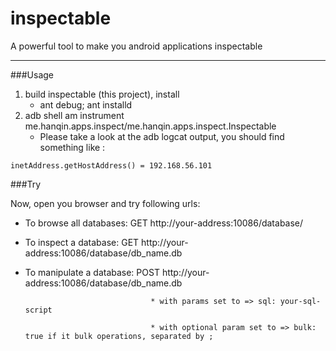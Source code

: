 inspectable
===========

A powerful tool to make you android applications inspectable

---

###Usage

1. build inspectable (this project), install
    * ant debug; ant installd
2. adb shell am instrument me.hanqin.apps.inspect/me.hanqin.apps.inspect.Inspectable
    * Please take a look at the adb logcat output, you should find something like :
```
inetAddress.getHostAddress() = 192.168.56.101
```

###Try

Now, open you browser and try following urls:

* To browse all databases:     GET http://your-address:10086/database/

* To inspect a database:       GET http://your-address:10086/database/db_name.db

* To manipulate a database:    POST http://your-address:10086/database/db_name.db

                                  * with params set to => sql: your-sql-script

                                  * with optional param set to => bulk: true if it bulk operations, separated by ;



